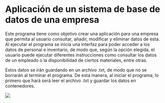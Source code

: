 # Aplicación de un sistema de base de datos de una empresa

Este programa tiene como objetivo crear una aplicación para una empresa que permita al usuario consultar, añadir, modificar y eliminar datos de esta. Al ejecutar el programa se inicia una interfaz para poder acceder a los datos de personal e inventario, de modo que, según la opción elegida, el usuario puede ejecutar diferentes instrucciones como consultar los datos de un empleado o la disponibilidad de ciertos materiales, entre otras.

Estos datos se irán guardando en un archivo .txt, de modo que no se borrarán al terminar el programa. De esta manera, al iniciar el programa, lo primero que hará será leer el archivo .txt y guardar los datos en contenedores.

<img src="https://previews.dropbox.com/p/thumb/AAYXMcgZ4l-2lcJ3N38tW8lsLeZfVQJ3aYuBagc5I77wimwZBohX8tamSOgQ5Ungw1E6HbhYmJuvSGQI00QDx7PygedEGQV3-UlO696IwqrUHAIJnMneOybRo_QGTih3kJde0t7CLGiPXNU-74-SaEhHDJhmEvYWbY4l4lqGhouf3Qp72rjRXWesfKUwYNh8F09XTYKWEObWWfOPXCJI30sPsuEvy90__NY0hhbiiqF8BDVMgHbToUQ4EmFA_vW-YtB5f7K2dm_00Sy9VhoOIqN9ztFNJ-LUS14jTWQ4G7vXCtaqd-0WMMz45-VhJhDB1WldCp5fYON0Bv8gI2BZAOv4NDsk1hxsCGLdtupflIShWQ/p.jpeg?size_mode=5" />
